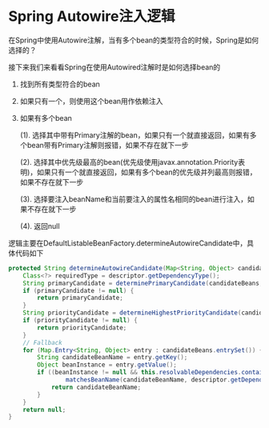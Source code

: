 # Spring Autowire注入逻辑

在Spring中使用Autowire注解，当有多个bean的类型符合的时候，Spring是如何选择的？

接下来我们来看看Spring在使用Autowired注解时是如何选择bean的

1. 找到所有类型符合的bean
2. 如果只有一个，则使用这个bean用作依赖注入
3. 如果有多个bean
	
	(1). 选择其中带有Primary注解的bean，如果只有一个就直接返回，如果有多个bean带有Primary注解则报错，如果不存在就下一步

	(2). 选择其中优先级最高的bean(优先级使用javax.annotation.Priority表明)，如果只有一个就直接返回，如果有多个bean的优先级并列最高则报错，如果不存在就下一步

	(3). 选择要注入beanName和当前要注入的属性名相同的bean进行注入，如果不存在就下一步
	
	(4). 返回null

逻辑主要在DefaultListableBeanFactory.determineAutowireCandidate中，具体代码如下
```java
protected String determineAutowireCandidate(Map<String, Object> candidateBeans,DependencyDescriptordescriptor) {
	Class<?> requiredType = descriptor.getDependencyType();
	String primaryCandidate = determinePrimaryCandidate(candidateBeans, requiredType);
	if (primaryCandidate != null) {
		return primaryCandidate;
	}
	String priorityCandidate = determineHighestPriorityCandidate(candidateBeans, requiredType);
	if (priorityCandidate != null) {
		return priorityCandidate;
	}
	// Fallback
	for (Map.Entry<String, Object> entry : candidateBeans.entrySet()) {
		String candidateBeanName = entry.getKey();
		Object beanInstance = entry.getValue();
		if ((beanInstance != null && this.resolvableDependencies.containsValue(beanInstance)) ||
				matchesBeanName(candidateBeanName, descriptor.getDependencyName())) {
			return candidateBeanName;
		}
	}
	return null;
}
```